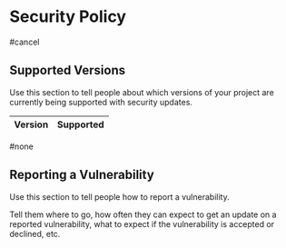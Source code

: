 # Security Policy
#cancel
## Supported Versions

Use this section to tell people about which versions of your project are
currently being supported with security updates.

| Version | Supported          |
| ------- | ------------------ |
#none




## Reporting a Vulnerability

Use this section to tell people how to report a vulnerability.

Tell them where to go, how often they can expect to get an update on a
reported vulnerability, what to expect if the vulnerability is accepted or
declined, etc.
